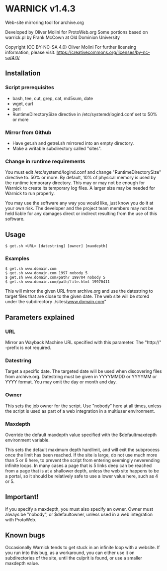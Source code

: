 # WARNICK v1.4.3
Web-site mirroring tool for archive.org

Developed by Oliver Molini for ProtoWeb.org
Some portions based on warrick.pl by Frank McCown at Old Dominion University

Copyright (CC BY-NC-SA 4.0) Oliver Molini
For further licensing information, please visit.
https://creativecommons.org/licenses/by-nc-sa/4.0/

## Installation
### Script prerequisites
- bash, tee, cut, grep, cat, md5sum, date
- wget, curl
- perl
- RuntimeDirectorySize directive in /etc/systemd/logind.conf set to 50% or more

### Mirror from Github
- Have get.sh and getrel.sh mirrored into an empty directory.
- Make a writable subdirectory called "sites".
 
### Change in runtime requirements
You must edit /etc/systemd/logind.conf and change "RuntimeDirectorySize" directive to.
50% or more. By default, 10% of physical memory is used by the runtime temporary directory.
This may or may not be enough for Warnick to create its temporary log files.
A larger size may be needed for Warnick to run properly.

You may use the software any way you would like, just know you do it at your own risk. 
The developer and the project team members may not be held liable for any damages direct or indirect resulting from the use of this software.

## Usage
```
$ get.sh <URL> [datestring] [owner] [maxdepth]
```
### Examples
```
$ get.sh www.domain.com
$ get.sh www.domain.com 1997 nobody 5
$ get.sh www.domain.com/path/ 199704 nobody 5
$ get.sh www.domain.com/path/file.html 19970411
```
This will mirror the given URL from archive.org and use the datestring to target files that are close to the given date. The web site  will be stored under the subdirectory ./sites/www.domain.com"

## Parameters explained
### URL
Mirror an Wayback Machine URL specified with this parameter.
The "http://" -prefix is not required.

### Datestring
Target a specific date. The targeted date will be used when discovering files from archive.org. Datestring must be given in YYYYMMDD or YYYYMM or YYYY format. You may omit the day or month and day.

### Owner 
This sets the job owner for the script. Use "nobody" here at all times, unless the script is used as part of a web integration in a multiuser environment.

### Maxdepth
Override the default maxdepth value specified with the $defaultmaxdepth environment variable. 

This sets the default maximum depth hardlimit, and will exit the subprocess once the limit has been reached. If the site is large, do not use much more than 5 or 6 here, to prevent the script from entering seemingly neverending infinite loops. In many cases a page that is 5 links deep can be reached from a page that is at a shallower depth, unless the web site happens to be a portal, so it should be relatively safe to use a lower value here, such as 4 or 5.

## Important!
If you specify a maxdepth, you must also specify an owner. Owner must always be "nobody", or $defaultowner, unless used in a web integration with ProtoWeb.

## Known bugs
Occasionally Warnick tends to get stuck in an infinite loop with a website. If you run into this bug, as a workaround, you can either use it on subdirectories of the site, until the culprit is found, or use a smaller maxdepth value. 

